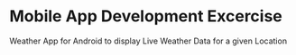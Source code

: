 Mobile App Development Excercise
=======
Weather App for Android to display Live Weather Data for a given Location
